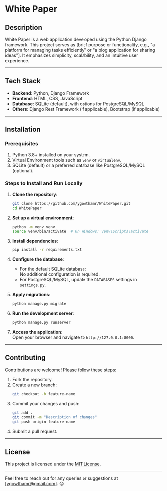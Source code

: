 
# White Paper

## Description

White Paper is a web application developed using the Python Django framework. This project serves as [brief purpose or functionality, e.g., "a platform for managing tasks efficiently" or "a blog application for sharing ideas"]. It emphasizes simplicity, scalability, and an intuitive user experience.

---

## Tech Stack

- **Backend**: Python, Django Framework  
- **Frontend**: HTML, CSS, JavaScript  
- **Database**: SQLite (default), with options for PostgreSQL/MySQL  
- **Others**: Django Rest Framework (if applicable), Bootstrap (if applicable)  

---

## Installation

### Prerequisites

1. Python 3.8+ installed on your system.  
2. Virtual Environment tools such as `venv` or `virtualenv`.  
3. SQLite (default) or a preferred database like PostgreSQL/MySQL (optional).

### Steps to Install and Run Locally

1. **Clone the repository**:  
   ```bash
   git clone https://github.com/ygowthamr/WhitePaper.git
   cd WhitePaper
   ```

2. **Set up a virtual environment**:  
   ```bash
   python -m venv venv
   source venv/bin/activate  # On Windows: venv\Scripts\activate
   ```

3. **Install dependencies**:  
   ```bash
   pip install -r requirements.txt
   ```

4. **Configure the database**:  
   - For the default SQLite database:  
     No additional configuration is required.  
   - For PostgreSQL/MySQL, update the `DATABASES` settings in `settings.py`.  

5. **Apply migrations**:  
   ```bash
   python manage.py migrate
   ```

6. **Run the development server**:  
   ```bash
   python manage.py runserver
   ```

7. **Access the application**:  
   Open your browser and navigate to `http://127.0.0.1:8000`.

---
## Contributing

Contributions are welcome! Please follow these steps:

1. Fork the repository.  
2. Create a new branch:  
   ```bash
   git checkout -b feature-name
   ```
3. Commit your changes and push:  
   ```bash
   git add .
   git commit -m "Description of changes"
   git push origin feature-name
   ```
4. Submit a pull request.

---

## License

This project is licensed under the [MIT License](LICENSE).

---

Feel free to reach out for any queries or suggestions at [ygowthamr@gmail.com]. 😊
